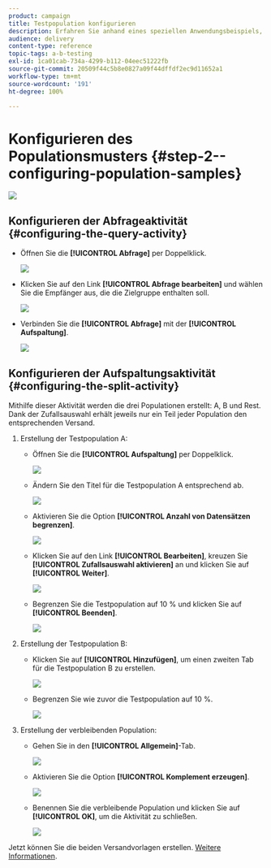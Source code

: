 ```yaml
---
product: campaign
title: Testpopulation konfigurieren
description: Erfahren Sie anhand eines speziellen Anwendungsbeispiels, wie Sie A/B-Tests durchführen.
audience: delivery
content-type: reference
topic-tags: a-b-testing
exl-id: 1ca01cab-734a-4299-b112-04eec51222fb
source-git-commit: 20509f44c5b8e0827a09f44dffdf2ec9d11652a1
workflow-type: tm+mt
source-wordcount: '191'
ht-degree: 100%

---
```


# Konfigurieren des Populationsmusters {#step-2--configuring-population-samples}

![](../../assets/common.svg)

## Konfigurieren der Abfrageaktivität {#configuring-the-query-activity}

* Öffnen Sie die **[!UICONTROL Abfrage]** per Doppelklick.

   ![](assets/use_case_abtesting_createrecipients_001.png)

* Klicken Sie auf den Link **[!UICONTROL Abfrage bearbeiten]** und wählen Sie die Empfänger aus, die die Zielgruppe enthalten soll.

   ![](assets/use_case_abtesting_createrecipients_002.png)

* Verbinden Sie die **[!UICONTROL Abfrage]** mit der **[!UICONTROL Aufspaltung]**.

   ![](assets/use_case_abtesting_createrecipients_003.png)

## Konfigurieren der Aufspaltungsaktivität {#configuring-the-split-activity}

Mithilfe dieser Aktivität werden die drei Populationen erstellt: A, B und Rest. Dank der Zufallsauswahl erhält jeweils nur ein Teil jeder Population den entsprechenden Versand.

1. Erstellung der Testpopulation A:

   * Öffnen Sie die **[!UICONTROL Aufspaltung]** per Doppelklick.

      ![](assets/use_case_abtesting_createrecipients_004.png)

   * Ändern Sie den Titel für die Testpopulation A entsprechend ab.

      ![](assets/use_case_abtesting_createrecipients_005.png)

   * Aktivieren Sie die Option **[!UICONTROL Anzahl von Datensätzen begrenzen]**.

      ![](assets/use_case_abtesting_createrecipients_006.png)

   * Klicken Sie auf den Link **[!UICONTROL Bearbeiten]**, kreuzen Sie **[!UICONTROL Zufallsauswahl aktivieren]** an und klicken Sie auf **[!UICONTROL Weiter]**.

      ![](assets/use_case_abtesting_createrecipients_007.png)

   * Begrenzen Sie die Testpopulation auf 10 % und klicken Sie auf **[!UICONTROL Beenden]**.

      ![](assets/use_case_abtesting_createrecipients_008.png)

1. Erstellung der Testpopulation B:

   * Klicken Sie auf **[!UICONTROL Hinzufügen]**, um einen zweiten Tab für die Testpopulation B zu erstellen.

      ![](assets/use_case_abtesting_createrecipients_009.png)

   * Begrenzen Sie wie zuvor die Testpopulation auf 10 %.

      ![](assets/use_case_abtesting_createrecipients_010.png)

1. Erstellung der verbleibenden Population:

   * Gehen Sie in den **[!UICONTROL Allgemein]**-Tab.

      ![](assets/use_case_abtesting_createrecipients_011.png)

   * Aktivieren Sie die Option **[!UICONTROL Komplement erzeugen]**.

      ![](assets/use_case_abtesting_createrecipients_012.png)

   * Benennen Sie die verbleibende Population und klicken Sie auf **[!UICONTROL OK]**, um die Aktivität zu schließen.

      ![](assets/use_case_abtesting_createrecipients_013.png)

Jetzt können Sie die beiden Versandvorlagen erstellen. [Weitere Informationen](a-b-testing-uc-delivery-templates.md).
